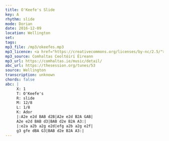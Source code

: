 ```yaml
---
title: O'Keefe's Slide
key: A
rhythm: slide
mode: Dorian
date: 2016-12-09
location: Wellington
set:
tags:
mp3_file: /mp3/okeefes.mp3
mp3_licence: <a href="https://creativecommons.org/licenses/by-nc/2.5/">CC-BY-NC-2.5</a>
mp3_source: Comhaltas Ceoltóirí Éireann
mp3_url: https://comhaltas.ie/music/detail/
abc_url: https://thesession.org/tunes/53
source: Wellington
transcription: unknown
chords: false
abc: |
     X: 1
     T: O'Keefe's
     R: slide
     M: 12/8
     L: 1/8
     K: Ador
     |:A2e e2d BAB d2B|A2e e2d B2A GAB|
     A2e e2d BAB d3|BAB d2e B2A A3:|
     |:e2a a2b a2g e2d|efg a2b a2g e2f|
     g3 gfe dBA G3|BAB d2e B2A A3:|
---
```

